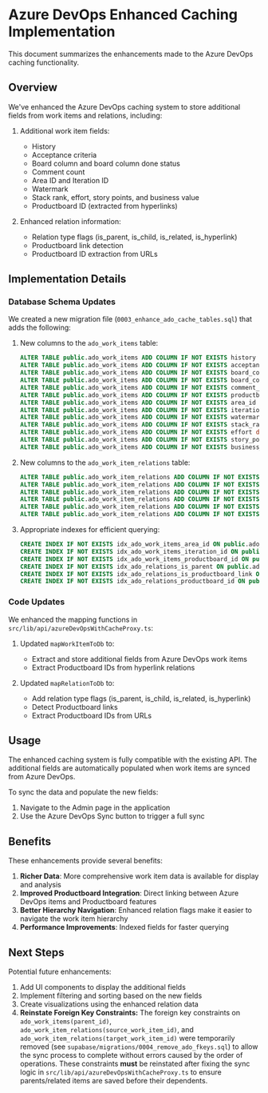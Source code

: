 # Azure DevOps Enhanced Caching Implementation

This document summarizes the enhancements made to the Azure DevOps caching functionality.

## Overview

We've enhanced the Azure DevOps caching system to store additional fields from work items and relations, including:

1. Additional work item fields:
   - History
   - Acceptance criteria
   - Board column and board column done status
   - Comment count
   - Area ID and Iteration ID
   - Watermark
   - Stack rank, effort, story points, and business value
   - Productboard ID (extracted from hyperlinks)

2. Enhanced relation information:
   - Relation type flags (is_parent, is_child, is_related, is_hyperlink)
   - Productboard link detection
   - Productboard ID extraction from URLs

## Implementation Details

### Database Schema Updates

We created a new migration file (`0003_enhance_ado_cache_tables.sql`) that adds the following:

1. New columns to the `ado_work_items` table:
   ```sql
   ALTER TABLE public.ado_work_items ADD COLUMN IF NOT EXISTS history text;
   ALTER TABLE public.ado_work_items ADD COLUMN IF NOT EXISTS acceptance_criteria text;
   ALTER TABLE public.ado_work_items ADD COLUMN IF NOT EXISTS board_column text;
   ALTER TABLE public.ado_work_items ADD COLUMN IF NOT EXISTS board_column_done boolean;
   ALTER TABLE public.ado_work_items ADD COLUMN IF NOT EXISTS comment_count integer;
   ALTER TABLE public.ado_work_items ADD COLUMN IF NOT EXISTS productboard_id text;
   ALTER TABLE public.ado_work_items ADD COLUMN IF NOT EXISTS area_id bigint;
   ALTER TABLE public.ado_work_items ADD COLUMN IF NOT EXISTS iteration_id bigint;
   ALTER TABLE public.ado_work_items ADD COLUMN IF NOT EXISTS watermark bigint;
   ALTER TABLE public.ado_work_items ADD COLUMN IF NOT EXISTS stack_rank double precision;
   ALTER TABLE public.ado_work_items ADD COLUMN IF NOT EXISTS effort double precision;
   ALTER TABLE public.ado_work_items ADD COLUMN IF NOT EXISTS story_points double precision;
   ALTER TABLE public.ado_work_items ADD COLUMN IF NOT EXISTS business_value integer;
   ```

2. New columns to the `ado_work_item_relations` table:
   ```sql
   ALTER TABLE public.ado_work_item_relations ADD COLUMN IF NOT EXISTS is_parent boolean;
   ALTER TABLE public.ado_work_item_relations ADD COLUMN IF NOT EXISTS is_child boolean;
   ALTER TABLE public.ado_work_item_relations ADD COLUMN IF NOT EXISTS is_related boolean;
   ALTER TABLE public.ado_work_item_relations ADD COLUMN IF NOT EXISTS is_hyperlink boolean;
   ALTER TABLE public.ado_work_item_relations ADD COLUMN IF NOT EXISTS is_productboard_link boolean;
   ALTER TABLE public.ado_work_item_relations ADD COLUMN IF NOT EXISTS productboard_id text;
   ```

3. Appropriate indexes for efficient querying:
   ```sql
   CREATE INDEX IF NOT EXISTS idx_ado_work_items_area_id ON public.ado_work_items(area_id);
   CREATE INDEX IF NOT EXISTS idx_ado_work_items_iteration_id ON public.ado_work_items(iteration_id);
   CREATE INDEX IF NOT EXISTS idx_ado_work_items_productboard_id ON public.ado_work_items(productboard_id);
   CREATE INDEX IF NOT EXISTS idx_ado_relations_is_parent ON public.ado_work_item_relations(is_parent) WHERE is_parent = true;
   CREATE INDEX IF NOT EXISTS idx_ado_relations_is_productboard_link ON public.ado_work_item_relations(is_productboard_link) WHERE is_productboard_link = true;
   CREATE INDEX IF NOT EXISTS idx_ado_relations_productboard_id ON public.ado_work_item_relations(productboard_id) WHERE productboard_id IS NOT NULL;
   ```

### Code Updates

We enhanced the mapping functions in `src/lib/api/azureDevOpsWithCacheProxy.ts`:

1. Updated `mapWorkItemToDb` to:
   - Extract and store additional fields from Azure DevOps work items
   - Extract Productboard IDs from hyperlink relations

2. Updated `mapRelationToDb` to:
   - Add relation type flags (is_parent, is_child, is_related, is_hyperlink)
   - Detect Productboard links
   - Extract Productboard IDs from URLs

## Usage

The enhanced caching system is fully compatible with the existing API. The additional fields are automatically populated when work items are synced from Azure DevOps.

To sync the data and populate the new fields:

1. Navigate to the Admin page in the application
2. Use the Azure DevOps Sync button to trigger a full sync

## Benefits

These enhancements provide several benefits:

1. **Richer Data**: More comprehensive work item data is available for display and analysis
2. **Improved Productboard Integration**: Direct linking between Azure DevOps items and Productboard features
3. **Better Hierarchy Navigation**: Enhanced relation flags make it easier to navigate the work item hierarchy
4. **Performance Improvements**: Indexed fields for faster querying

## Next Steps

Potential future enhancements:

1. Add UI components to display the additional fields
2. Implement filtering and sorting based on the new fields
3. Create visualizations using the enhanced relation data
4. **Reinstate Foreign Key Constraints:** The foreign key constraints on `ado_work_items(parent_id)`, `ado_work_item_relations(source_work_item_id)`, and `ado_work_item_relations(target_work_item_id)` were temporarily removed (see `supabase/migrations/0004_remove_ado_fkeys.sql`) to allow the sync process to complete without errors caused by the order of operations. These constraints **must** be reinstated after fixing the sync logic in `src/lib/api/azureDevOpsWithCacheProxy.ts` to ensure parents/related items are saved before their dependents.
